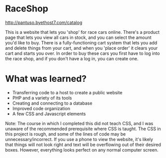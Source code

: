 # RaceShop

http://pantuso.byethost7.com/catalog

This is a website that lets you 'shop' for race cars online. There's a product page that lets you view all cars in stock, and you can select the amount you'd like to buy. There is a fully-functioning cart system that lets you add and delete things from your cart, and when you 'place order' it clears your cart and starts you over. In order to buy these cars you first have to log into the race shop, and if you don't have a log in, you can create one.

# What was learned?

* Transferring code to a host to create a public website
* PHP and a variety of its tools
* Creating and connecting to a database
* Improved code organization
* A few CSS and Javascript elements

Note: The course in which I completed this did not teach CSS, and I was unaware of the recommended prerequisite where CSS is taught. The CSS in this project is rough, and some of the lines of code may be unnecessary/incorrect. If you use a phone to view the website, it's likely that things will not look right and text will be overflowing out of their desired boxes. However, everything looks perfect on any normal computer screen.
